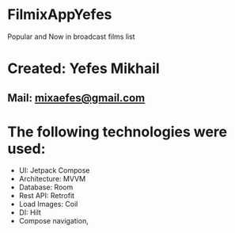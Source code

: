 # FilmixAppYefes
Popular and Now in broadcast films list
# Created: Yefes Mikhail
## Mail: mixaefes@gmail.com
# The following technologies were used:
* UI: Jetpack Compose
* Architecture: MVVM
* Database: Room
* Rest API: Retrofit
* Load Images: Coil
* DI: Hilt
* Compose navigation, 
